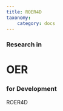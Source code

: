 ```yaml
---
title: ROER4D
taxonomy:
    category: docs
---
```


### Research in

# OER
### for Development

ROER4D
